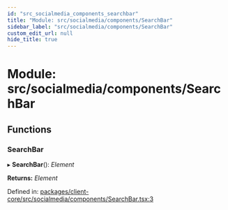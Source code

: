 ```yaml
---
id: "src_socialmedia_components_searchbar"
title: "Module: src/socialmedia/components/SearchBar"
sidebar_label: "src/socialmedia/components/SearchBar"
custom_edit_url: null
hide_title: true
---
```


# Module: src/socialmedia/components/SearchBar

## Functions

### SearchBar

▸ **SearchBar**(): *Element*

**Returns:** *Element*

Defined in: [packages/client-core/src/socialmedia/components/SearchBar.tsx:3](https://github.com/xr3ngine/xr3ngine/blob/2d83606b6/packages/client-core/src/socialmedia/components/SearchBar.tsx#L3)
